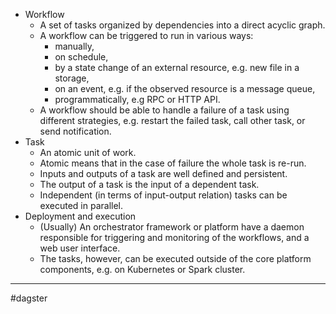 - Workflow
	- A set of tasks organized by dependencies into a direct acyclic graph.
	- A workflow can be triggered to run in various ways:
		- manually,
		- on schedule,
		- by a state change of an external resource, e.g. new file in a storage,
		- on an event, e.g. if the observed resource is a message queue,
		- programmatically, e.g RPC or HTTP API.
	- A workflow should be able to handle a failure of a task using different strategies, e.g. restart the failed task, call other task, or send notification.
- Task
	- An atomic unit of work.
	- Atomic means that in the case of failure the whole task is re-run.
	- Inputs and outputs of a task are well defined and persistent.
	- The output of a task is the input of a dependent task.
	- Independent (in terms of input-output relation) tasks can be executed in parallel.
- Deployment and execution
	- (Usually) An orchestrator framework or platform have a daemon responsible for triggering and monitoring of the workflows, and a web user interface.
	- The tasks, however, can be executed outside of the core platform components, e.g. on Kubernetes or Spark cluster.
---
#dagster 
